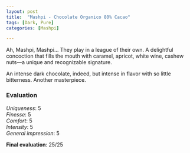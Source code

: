 ```yaml
---
layout: post
title:  "Mashpi - Chocolate Organico 80% Cacao"
tags: [Dark, Pure] 
categories: [Mashpi]

---
```



Ah, Mashpi, Mashpi... They play in a league of their own. A delightful concoction that fills the mouth with caramel, apricot, white wine, cashew nuts—a unique and recognizable signature.

An intense dark chocolate, indeed, but intense in flavor with so little bitterness. Another masterpiece.


### Evaluation

_Uniqueness_: 5  
_Finesse_: 5  
_Comfort_: 5  
_Intensity_: 5  
_General impression_: 5

**Final evaluation**: 25/25
